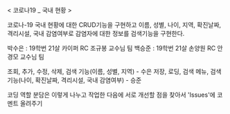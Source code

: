 < 코로나19 _ 국내 현황 >

코로나-19 국내 현황에 대한 CRUD기능을 구현하고 이름, 성별, 나이, 지역, 확진날짜, 격리시설, 국내 감염여부로 감염자에 대한 정보를 검색기능을 구현한다.

박수은 : 19학번 21살 카이퍼 RC 조규봉 교수님 팀 백승준 : 19학번 21살 손양원 RC 안경모 교수님 팀

조회, 추가, 수정, 삭제, 검색 기능(이름, 성별, 지역) - 수은 저장, 로딩, 검색 메뉴, 검색 기능(나이, 확진날짜, 격리시설, 국내 감염여부) - 승준

코딩 역할 분담은 이렇게 나누고 작업한 다음에 서로 개선할 점을 찾아서 'Issues'에 코멘트 올려주기
